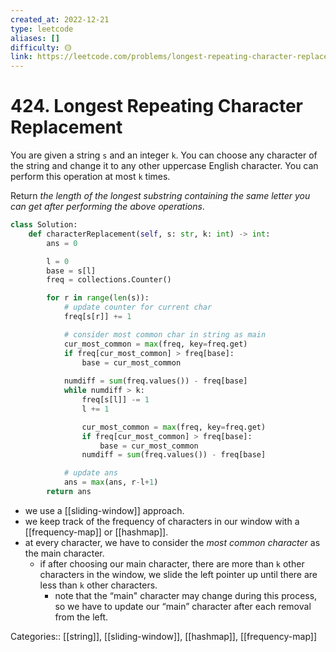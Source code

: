 ```yaml
---
created_at: 2022-12-21
type: leetcode
aliases: []
difficulty: 🟡
link: https://leetcode.com/problems/longest-repeating-character-replacement/
---
```


# 424. Longest Repeating Character Replacement

You are given a string `s` and an integer `k`. You can choose any character of the string and change it to any other uppercase English character. You can perform this operation at most `k` times.

Return _the length of the longest substring containing the same letter you can get after performing the above operations_.

```python
class Solution:
    def characterReplacement(self, s: str, k: int) -> int:
        ans = 0

        l = 0
        base = s[l]
        freq = collections.Counter()

        for r in range(len(s)):
            # update counter for current char
            freq[s[r]] += 1

            # consider most common char in string as main
            cur_most_common = max(freq, key=freq.get)
            if freq[cur_most_common] > freq[base]:
                base = cur_most_common
            
            numdiff = sum(freq.values()) - freq[base]
            while numdiff > k:
                freq[s[l]] -= 1
                l += 1

                cur_most_common = max(freq, key=freq.get)
                if freq[cur_most_common] > freq[base]:
                    base = cur_most_common
                numdiff = sum(freq.values()) - freq[base]

            # update ans
            ans = max(ans, r-l+1)
        return ans
```

- we use a [[sliding-window]] approach.
- we keep track of the frequency of characters in our window with a [[frequency-map]] or [[hashmap]].
- at every character, we have to consider the _most common character_ as the main character.
	- if after choosing our main character, there are more than `k` other characters in the window, we slide the left pointer up until there are less than `k` other characters.
		- note that the “main" character may change during this process, so we have to update our “main” character after each removal from the left.

Categories:: [[string]], [[sliding-window]], [[hashmap]], [[frequency-map]]
